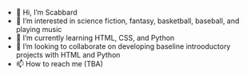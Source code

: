 - 👋 Hi, I’m Scabbard
- 👀 I’m interested in science fiction, fantasy, basketball, baseball, and playing music
- 🌱 I’m currently learning HTML, CSS, and Python
- 💞️ I’m looking to collaborate on developing baseline introoductory projects with HTML and Python
- 📫 How to reach me (TBA)

<!---
MordProxied/MordProxied is a ✨ special ✨ repository because its `README.md` (this file) appears on your GitHub profile.
You can click the Preview link to take a look at your changes.
--->
